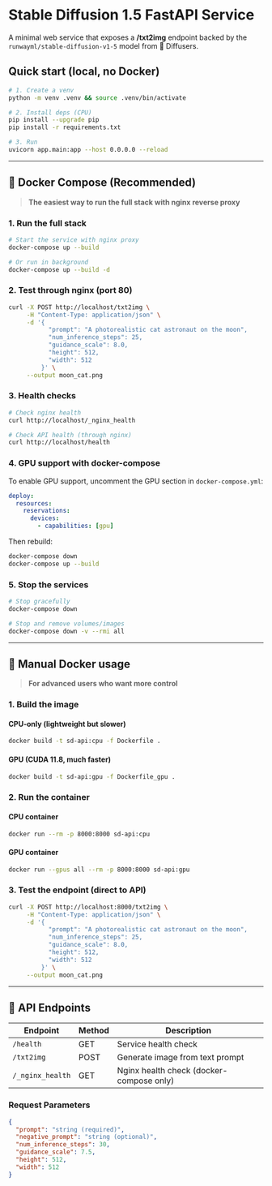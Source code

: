 # Stable Diffusion 1.5 FastAPI Service

A minimal web service that exposes a **/txt2img** endpoint backed by the
`runwayml/stable-diffusion-v1-5` model from 🤗 Diffusers.

## Quick start (local, no Docker)

```bash
# 1. Create a venv
python -m venv .venv && source .venv/bin/activate

# 2. Install deps (CPU)
pip install --upgrade pip
pip install -r requirements.txt

# 3. Run
uvicorn app.main:app --host 0.0.0.0 --reload
```

---

## 🐳 Docker Compose (Recommended)

> **The easiest way to run the full stack with nginx reverse proxy**

### 1. Run the full stack

```bash
# Start the service with nginx proxy
docker-compose up --build

# Or run in background
docker-compose up --build -d
```

### 2. Test through nginx (port 80)

```bash
curl -X POST http://localhost/txt2img \
     -H "Content-Type: application/json" \
     -d '{
           "prompt": "A photorealistic cat astronaut on the moon",
           "num_inference_steps": 25,
           "guidance_scale": 8.0,
           "height": 512,
           "width": 512
         }' \
     --output moon_cat.png
```

### 3. Health checks

```bash
# Check nginx health
curl http://localhost/_nginx_health

# Check API health (through nginx)
curl http://localhost/health
```

### 4. GPU support with docker-compose

To enable GPU support, uncomment the GPU section in `docker-compose.yml`:

```yaml
deploy:
  resources:
    reservations:
      devices:
        - capabilities: [gpu]
```

Then rebuild:

```bash
docker-compose down
docker-compose up --build
```

### 5. Stop the services

```bash
# Stop gracefully
docker-compose down

# Stop and remove volumes/images
docker-compose down -v --rmi all
```

---

## 🔧 Manual Docker usage

> **For advanced users who want more control**

### 1. Build the image

#### CPU‑only (lightweight but slower)

```bash
docker build -t sd-api:cpu -f Dockerfile .
```

#### GPU (CUDA 11.8, much faster)

```bash
docker build -t sd-api:gpu -f Dockerfile_gpu .
```

### 2. Run the container

#### CPU container

```bash
docker run --rm -p 8000:8000 sd-api:cpu
```

#### GPU container

```bash
docker run --gpus all --rm -p 8000:8000 sd-api:gpu
```

### 3. Test the endpoint (direct to API)

```bash
curl -X POST http://localhost:8000/txt2img \
     -H "Content-Type: application/json" \
     -d '{
           "prompt": "A photorealistic cat astronaut on the moon",
           "num_inference_steps": 25,
           "guidance_scale": 8.0,
           "height": 512,
           "width": 512
         }' \
     --output moon_cat.png
```

---

## 🎯 API Endpoints

| Endpoint         | Method | Description                              |
| ---------------- | ------ | ---------------------------------------- |
| `/health`        | GET    | Service health check                     |
| `/txt2img`       | POST   | Generate image from text prompt          |
| `/_nginx_health` | GET    | Nginx health check (docker-compose only) |

### Request Parameters

```json
{
  "prompt": "string (required)",
  "negative_prompt": "string (optional)",
  "num_inference_steps": 30,
  "guidance_scale": 7.5,
  "height": 512,
  "width": 512
}
```
